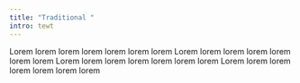 ```yaml
---
title: "Traditional "
intro: tewt
---
```

Lorem lorem lorem lorem lorem lorem lorem
Lorem lorem lorem lorem lorem lorem lorem
Lorem lorem lorem lorem lorem lorem lorem
Lorem lorem lorem lorem lorem lorem lorem



